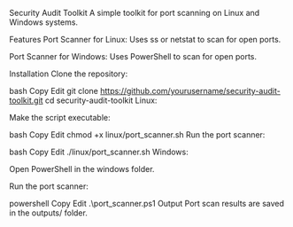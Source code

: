 Security Audit Toolkit
A simple toolkit for port scanning on Linux and Windows systems.

Features
Port Scanner for Linux: Uses ss or netstat to scan for open ports.

Port Scanner for Windows: Uses PowerShell to scan for open ports.

Installation
Clone the repository:

bash
Copy
Edit
git clone https://github.com/yourusername/security-audit-toolkit.git
cd security-audit-toolkit
Linux:

Make the script executable:

bash
Copy
Edit
chmod +x linux/port_scanner.sh
Run the port scanner:

bash
Copy
Edit
./linux/port_scanner.sh
Windows:

Open PowerShell in the windows folder.

Run the port scanner:

powershell
Copy
Edit
.\port_scanner.ps1
Output
Port scan results are saved in the outputs/ folder.
